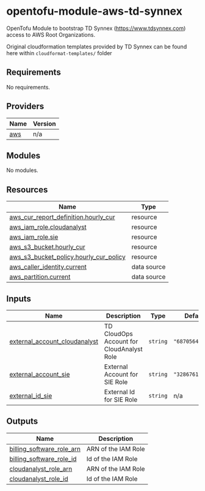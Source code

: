 

<!-- BEGIN_TF_DOCS -->
# opentofu-module-aws-td-synnex

OpenTofu Module to bootstrap TD Synnex (https://www.tdsynnex.com) access to AWS Root Organizations.

Original cloudformation templates provided by TD Synnex can be found here within `cloudformat-templates/` folder

## Requirements

No requirements.

## Providers

| Name | Version |
|------|---------|
| <a name="provider_aws"></a> [aws](#provider\_aws) | n/a |

## Modules

No modules.

## Resources

| Name | Type |
|------|------|
| [aws_cur_report_definition.hourly_cur](https://registry.terraform.io/providers/hashicorp/aws/latest/docs/resources/cur_report_definition) | resource |
| [aws_iam_role.cloudanalyst](https://registry.terraform.io/providers/hashicorp/aws/latest/docs/resources/iam_role) | resource |
| [aws_iam_role.sie](https://registry.terraform.io/providers/hashicorp/aws/latest/docs/resources/iam_role) | resource |
| [aws_s3_bucket.hourly_cur](https://registry.terraform.io/providers/hashicorp/aws/latest/docs/resources/s3_bucket) | resource |
| [aws_s3_bucket_policy.hourly_cur_policy](https://registry.terraform.io/providers/hashicorp/aws/latest/docs/resources/s3_bucket_policy) | resource |
| [aws_caller_identity.current](https://registry.terraform.io/providers/hashicorp/aws/latest/docs/data-sources/caller_identity) | data source |
| [aws_partition.current](https://registry.terraform.io/providers/hashicorp/aws/latest/docs/data-sources/partition) | data source |

## Inputs

| Name | Description | Type | Default | Required |
|------|-------------|------|---------|:--------:|
| <a name="input_external_account_cloudanalyst"></a> [external\_account\_cloudanalyst](#input\_external\_account\_cloudanalyst) | TD CloudOps Account for CloudAnalyst Role | `string` | `"687056495944"` | no |
| <a name="input_external_account_sie"></a> [external\_account\_sie](#input\_external\_account\_sie) | External Account for SIE Role | `string` | `"328676173091"` | no |
| <a name="input_external_id_sie"></a> [external\_id\_sie](#input\_external\_id\_sie) | External Id for SIE Role | `string` | n/a | yes |

## Outputs

| Name | Description |
|------|-------------|
| <a name="output_billing_software_role_arn"></a> [billing\_software\_role\_arn](#output\_billing\_software\_role\_arn) | ARN of the IAM Role |
| <a name="output_billing_software_role_id"></a> [billing\_software\_role\_id](#output\_billing\_software\_role\_id) | Id of the IAM Role |
| <a name="output_cloudanalyst_role_arn"></a> [cloudanalyst\_role\_arn](#output\_cloudanalyst\_role\_arn) | ARN of the IAM Role |
| <a name="output_cloudanalyst_role_id"></a> [cloudanalyst\_role\_id](#output\_cloudanalyst\_role\_id) | Id of the IAM Role |
<!-- END_TF_DOCS -->